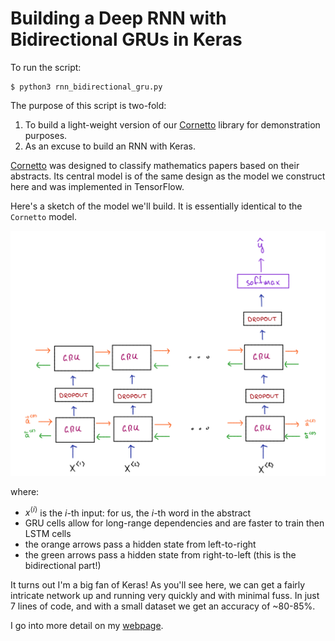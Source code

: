 # Building a Deep RNN with Bidirectional GRUs in Keras

To run the script:

~~~~
$ python3 rnn_bidirectional_gru.py
~~~~

The purpose of this script is two-fold:

1. To build a light-weight version of our [Cornetto](https://github.com/aminsaied/cornetto) library for demonstration purposes.
2. As an excuse to build an RNN with Keras.

[Cornetto](https://github.com/aminsaied/cornetto) was designed to classify mathematics papers based on their abstracts. Its central model is of the same design as the model we construct here and was implemented in TensorFlow.

Here's a sketch of the model we'll build. It is essentially identical to the `Cornetto` model.

<img src="images/model_design.png" style="width: 750px;"/>

where:

- $x^{\langle i \rangle}$ is the $i$-th input: for us, the $i$-th word in the abstract
- GRU cells allow for long-range dependencies and are faster to train then LSTM cells
- the orange arrows pass a hidden state from left-to-right
- the green arrows pass a hidden state from right-to-left (this is the bidirectional part!)


It turns out I'm a big fan of Keras! As you'll see here, we can get a fairly intricate network up and running very quickly and with minimal fuss. In just 7 lines of code, and with a small dataset we get an accuracy of ~80-85%.

I go into more detail on my [webpage](https://aminsaied.github.io/attachments/rnn_keras/rnn_keras.slides.html).
